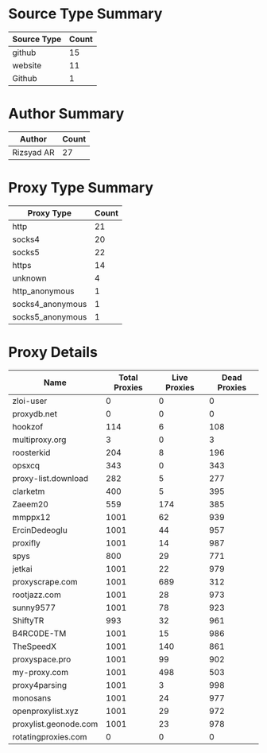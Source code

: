 # Source Type Summary

| Source Type | Count |
|-------------|-------|
| github | 15 |
| website | 11 |
| Github | 1 |


# Author Summary

| Author | Count |
|--------|-------|
| Rizsyad AR | 27 |


# Proxy Type Summary

| Proxy Type | Count |
|------------|-------|
| http | 21 |
| socks4 | 20 |
| socks5 | 22 |
| https | 14 |
| unknown | 4 |
| http_anonymous | 1 |
| socks4_anonymous | 1 |
| socks5_anonymous | 1 |


# Proxy Details

| Name | Total Proxies | Live Proxies | Dead Proxies |
|------|---------------|--------------|---------------|
| zloi-user | 0 | 0 | 0 |
| proxydb.net | 0 | 0 | 0 |
| hookzof | 114 | 6 | 108 |
| multiproxy.org | 3 | 0 | 3 |
| roosterkid | 204 | 8 | 196 |
| opsxcq | 343 | 0 | 343 |
| proxy-list.download | 282 | 5 | 277 |
| clarketm | 400 | 5 | 395 |
| Zaeem20 | 559 | 174 | 385 |
| mmppx12 | 1001 | 62 | 939 |
| ErcinDedeoglu | 1001 | 44 | 957 |
| proxifly | 1001 | 14 | 987 |
| spys | 800 | 29 | 771 |
| jetkai | 1001 | 22 | 979 |
| proxyscrape.com | 1001 | 689 | 312 |
| rootjazz.com | 1001 | 28 | 973 |
| sunny9577 | 1001 | 78 | 923 |
| ShiftyTR | 993 | 32 | 961 |
| B4RC0DE-TM | 1001 | 15 | 986 |
| TheSpeedX | 1001 | 140 | 861 |
| proxyspace.pro | 1001 | 99 | 902 |
| my-proxy.com | 1001 | 498 | 503 |
| proxy4parsing | 1001 | 3 | 998 |
| monosans | 1001 | 24 | 977 |
| openproxylist.xyz | 1001 | 29 | 972 |
| proxylist.geonode.com | 1001 | 23 | 978 |
| rotatingproxies.com | 0 | 0 | 0 |
